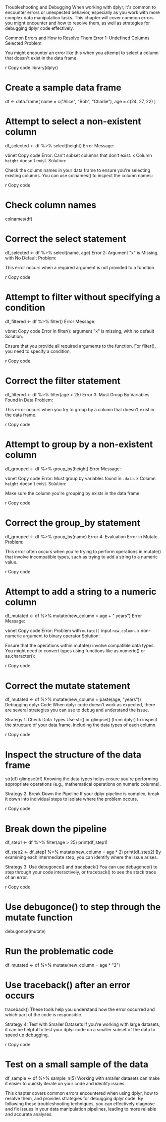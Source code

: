Troubleshooting and Debugging 
When working with dplyr, it's common to encounter errors or unexpected behavior, especially as you work with more complex data manipulation tasks. This chapter will cover common errors you might encounter and how to resolve them, as well as strategies for debugging dplyr code effectively.

Common Errors and How to Resolve Them
Error 1: Undefined Columns Selected
Problem:

You might encounter an error like this when you attempt to select a column that doesn't exist in the data frame.

r
Copy code
library(dplyr)

# Create a sample data frame
df <- data.frame(
  name = c("Alice", "Bob", "Charlie"),
  age = c(24, 27, 22)
)

# Attempt to select a non-existent column
df_selected <- df %>% select(height)
Error Message:

vbnet
Copy code
Error: Can't subset columns that don't exist.
x Column `height` doesn't exist.
Solution:

Check the column names in your data frame to ensure you're selecting existing columns. You can use colnames() to inspect the column names:

r
Copy code
# Check column names
colnames(df)

# Correct the select statement
df_selected <- df %>% select(name, age)
Error 2: Argument "x" is Missing, with No Default
Problem:

This error occurs when a required argument is not provided to a function.

r
Copy code
# Attempt to filter without specifying a condition
df_filtered <- df %>% filter()
Error Message:

vbnet
Copy code
Error in filter(): argument "x" is missing, with no default
Solution:

Ensure that you provide all required arguments to the function. For filter(), you need to specify a condition:

r
Copy code
# Correct the filter statement
df_filtered <- df %>% filter(age > 25)
Error 3: Must Group By Variables Found in Data
Problem:

This error occurs when you try to group by a column that doesn't exist in the data frame.

r
Copy code
# Attempt to group by a non-existent column
df_grouped <- df %>% group_by(height)
Error Message:

vbnet
Copy code
Error: Must group by variables found in `.data`.
x Column `height` doesn't exist.
Solution:

Make sure the column you're grouping by exists in the data frame:

r
Copy code
# Correct the group_by statement
df_grouped <- df %>% group_by(name)
Error 4: Evaluation Error in Mutate
Problem:

This error often occurs when you're trying to perform operations in mutate() that involve incompatible types, such as trying to add a string to a numeric value.

r
Copy code
# Attempt to add a string to a numeric column
df_mutated <- df %>% mutate(new_column = age + " years")
Error Message:

vbnet
Copy code
Error: Problem with `mutate()` input `new_column`.
x non-numeric argument to binary operator
Solution:

Ensure that the operations within mutate() involve compatible data types. You might need to convert types using functions like as.numeric() or as.character():

r
Copy code
# Correct the mutate statement
df_mutated <- df %>% mutate(new_column = paste(age, "years"))
Debugging dplyr Code
When dplyr code doesn't work as expected, there are several strategies you can use to debug and understand the issue.

Strategy 1: Check Data Types
Use str() or glimpse() (from dplyr) to inspect the structure of your data frame, including the data types of each column.

r
Copy code
# Inspect the structure of the data frame
str(df)
glimpse(df)
Knowing the data types helps ensure you're performing appropriate operations (e.g., mathematical operations on numeric columns).

Strategy 2: Break Down the Pipeline
If your dplyr pipeline is complex, break it down into individual steps to isolate where the problem occurs.

r
Copy code
# Break down the pipeline
df_step1 <- df %>% filter(age > 25)
print(df_step1)

df_step2 <- df_step1 %>% mutate(new_column = age * 2)
print(df_step2)
By examining each intermediate step, you can identify where the issue arises.

Strategy 3: Use debugonce() and traceback()
You can use debugonce() to step through your code interactively, or traceback() to see the stack trace of an error.

r
Copy code
# Use debugonce() to step through the mutate function
debugonce(mutate)

# Run the problematic code
df_mutated <- df %>% mutate(new_column = age * "2")

# Use traceback() after an error occurs
traceback()
These tools help you understand how the error occurred and which part of the code is responsible.

Strategy 4: Test with Smaller Datasets
If you're working with large datasets, it can be helpful to test your dplyr code on a smaller subset of the data to speed up debugging.

r
Copy code
# Test on a small sample of the data
df_sample <- df %>% sample_n(5)
Working with smaller datasets can make it easier to quickly iterate on your code and identify issues.

This chapter covers common errors encountered when using dplyr, how to resolve them, and provides strategies for debugging dplyr code. By following these troubleshooting techniques, you can effectively diagnose and fix issues in your data manipulation pipelines, leading to more reliable and accurate analyses.
